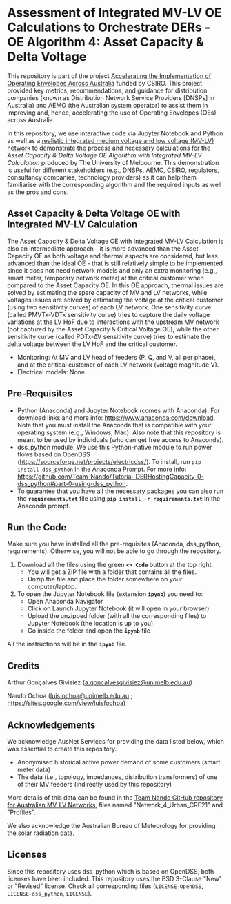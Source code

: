 # Assessment of Integrated MV-LV OE Calculations to Orchestrate DERs - OE Algorithm 4: Asset Capacity & Delta Voltage
This repository is part of the project [Accelerating the Implementation of Operating Envelopes Across Australia](https://electrical.eng.unimelb.edu.au/power-energy/projects/accelerating-the-implementation-of-operating-envelopes-across-australia) funded by CSIRO. This project provided key metrics, recommendations, and guidance for distribution companies (known as Distribution Network Service Providers [DNSPs] in Australia) and AEMO (the Australian system operator) to assist them in improving and, hence, accelerating the use of Operating Envelopes (OEs) across Australia.

In this repository, we use interactive code via Jupyter Notebook and Python as well as a [realistic integrated medium voltage and low voltage (MV-LV) network](https://github.com/Team-Nando/MV-LV-Networks) to demonstrate the process and necessary calculations for the *Asset Capacity & Delta Voltage OE Algorithm with Integrated MV-LV Calculation* produced by The University of Melbourne. This demonstration is useful for different stakeholders (e.g., DNSPs, AEMO, CSIRO, regulators, consultancy companies, technology providers) as it can help them familiarise with the corresponding algorithm and the required inputs as well as the pros and cons.

## Asset Capacity & Delta Voltage OE with Integrated MV-LV Calculation
The Asset Capacity & Delta Voltage OE with Integrated MV-LV Calculation is also an intermediate approach  - it is more advanced than the Asset Capacity OE as both voltage and thermal aspects are considered, but less advanced than the Ideal OE - that is still relatively simple to be implemented since it does not need network models and only an extra monitoring (e.g., smart meter, temporary network meter) at the critical customer when compared to the Asset Capacity OE. In this OE approach, thermal issues are solved by estimating the spare capacity of MV and LV networks, while voltages issues are solved by estimating the voltage at the critical customer (using two sensitivity curves) of each LV network. One sensitivity curve (called PMVTx-VDTx sensitivity curve) tries to capture the daily voltage variations at the LV HoF due to interactions with the upstream MV network (not captured by the Asset Capacity & Critical Voltage OE), while the other sensitivity curve (called PDTx-∆V sensitivity curve) tries to estimate the delta voltage between the LV HoF and the critical customer.
- Monitoring: At MV and LV head of feeders (P, Q, and V, all per phase), and at the critical customer of each LV network (voltage magnitude V).
- Electrical models: None.

## Pre-Requisites
- Python (Anaconda) and Jupyter Notebook (comes with Anaconda). For download links and more info: https://www.anaconda.com/download. Note that you must install the Anaconda that is compatible with your operating system (e.g., Windows, Mac). Also note that this repository is meant to be used by individuals (who can get free access to Anaconda).
- dss_python module. We use this Python-native module to run power flows based on OpenDSS (https://sourceforge.net/projects/electricdss/). To install, run `pip install dss_python` in the Anaconda Prompt. For more info: https://github.com/Team-Nando/Tutorial-DERHostingCapacity-0-dss_python#part-0-using-dss_python.
- To guarantee that you have all the necessary packages you can also run the **`requirements.txt`** file using **`pip install -r requirements.txt`** in the Anaconda prompt.

## Run the Code
Make sure you have installed all the pre-requisites (Anaconda, dss_python, requirements). Otherwise, you will not be able to go through the repository.

1. Download all the files using the green **`<> Code`** button at the top right.
   - You will get a ZIP file with a folder that contains all the files.
   - Unzip the file and place the folder somewhere on your computer/laptop.
2. To open the Jupyter Notebook file (extension **`ipynb`**) you need to:
   - Open Anaconda Navigator
   - Click on Launch Jupyter Notebook (it will open in your browser)
   - Upload the unzipped folder (with all the corresponding files) to Jupyter Notebook (the location is up to you)
   - Go inside the folder and open the **`ipynb`** file

All the instructions will be in the **`ipynb`** file.

## Credits
Arthur Gonçalves Givisiez (a.goncalvesgivisiez@unimelb.edu.au)

Nando Ochoa (luis.ochoa@unimelb.edu.au ; https://sites.google.com/view/luisfochoa)

## Acknowledgements
We acknowledge AusNet Services for providing the data listed below, which was essential to create this repository.
- Anonymised historical active power demand of some customers (smart meter data)
- The data (i.e., topology, impedances, distribution transformers) of one of their MV feeders (indirectly used by this repository)

More details of this data can be found in the [Team Nando GitHub repository for Australian MV-LV Networks](https://github.com/Team-Nando/MV-LV-Networks), files named "Network_4_Urban_CRE21" and "Profiles".

We also acknowledge the Australian Bureau of Meteorology for providing the solar radiation data.

## Licenses
Since this repository uses dss_python which is based on OpenDSS, both licenses have been included. This repository uses the BSD 3-Clause "New" or "Revised" license. Check all corresponding files (`LICENSE-OpenDSS`, `LICENSE-dss_python`, `LICENSE`).
